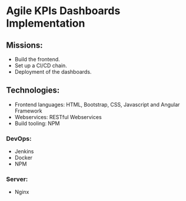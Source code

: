 # Agile KPIs Dashboards Implementation

## Missions:
- Build the frontend.
- Set up a CI/CD chain.
- Deployment of the dashboards.

## Technologies:
- Frontend languages: HTML, Bootstrap, CSS, Javascript and Angular Framework
- Webservices: RESTful Webservices
- Build tooling: NPM

### DevOps:
- Jenkins
- Docker
- NPM

### Server:
- Nginx
